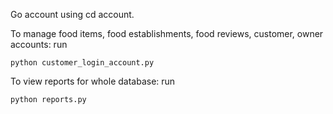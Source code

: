 Go account using cd account.

To manage food items, food establishments, food reviews, customer, owner accounts: run 

```python customer_login_account.py```

To view reports for whole database: run

```python reports.py```
